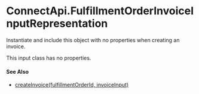 # ConnectApi.FulfillmentOrderInvoiceInputRepresentation

Instantiate and include this object with no properties when creating
      an invoice.

This input class has no properties.

#### See Also

- [createInvoice(fulfillmentOrderId, invoiceInput)](atlas.en-us.230.0.order_management_developer_guide.meta/order_management_developer_guide/apex_ConnectAPI_FulfillmentOrder_static_methods.htm#apex_ConnectAPI_FulfillmentOrder_createInvoice_1 "Create an invoice for a FulfillmentOrder that doesn’t have one.")